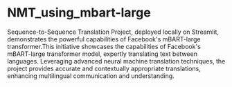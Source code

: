 # NMT_using_mbart-large
Sequence-to-Sequence Translation Project, deployed locally on Streamlit, demonstrates the powerful capabilities of Facebook's mBART-large transformer.This initiative showcases the capabilities of Facebook's mBART-large transformer model, expertly translating text between languages. Leveraging advanced neural machine translation techniques, the project provides accurate and contextually appropriate translations, enhancing multilingual communication and understanding.
